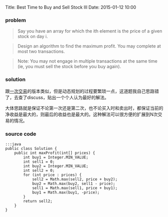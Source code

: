 Title: Best Time to Buy and Sell Stock III
Date: 2015-01-12 10:00

### problem

>Say you have an array for which the ith element is the price of a given stock on day i.

>Design an algorithm to find the maximum profit. You may complete at most two transactions.

>Note:
>You may not engage in multiple transactions at the same time (ie, you must sell the stock before you buy again).

### solution

跟[一次交易](/leetcode/best-time-to-buy-and-sell-stock.html)的版本类似，但是动态规划的过程要繁琐一点，这道题我自己思路错了，去查了discuss，贴出一个个人认为最好的解法。

大体思路就是保证不论第一次还是第二次，也不论买入时和卖出时，都保证当前的净收益是最大的，则最后的收益也是最大的。这种解法可以很方便的扩展到N次交易的情况。

### source code
    :::java
    public class Solution {
        public int maxProfit(int[] prices) {
            int buy1 = Integer.MIN_VALUE;
            int sell1 = 0;
            int buy2 = Integer.MIN_VALUE;
            int sell2 = 0;
            for (int price : prices) {
                sell2 = Math.max(sell2, price + buy2);
                buy2 = Math.max(buy2, sell1 - price);
                sell1 = Math.max(sell1, price + buy1);
                buy1 = Math.max(buy1, -price);
            }
            return sell2;
        }
    }
